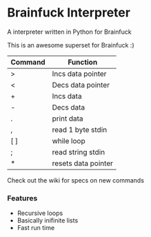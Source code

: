 Brainfuck Interpreter
====================

A interpreter written in Python for Brainfuck

This is an awesome superset for Brainfuck :)

| Command | Function |
| ------- | -------- |
|    >    | Incs data pointer |
|    <    | Decs data pointer |
|    +    | Incs data         |
|    -    | Decs data         |
|    .    | print data        |
|    ,    | read 1 byte stdin |
|   [ ]   | while loop        |
|    ;    | read string stdin |
|    *    | resets data pointer|

Check out the wiki for specs on new commands
### Features
+ Recursive loops
+ Basically inifinite lists
+ Fast run time
